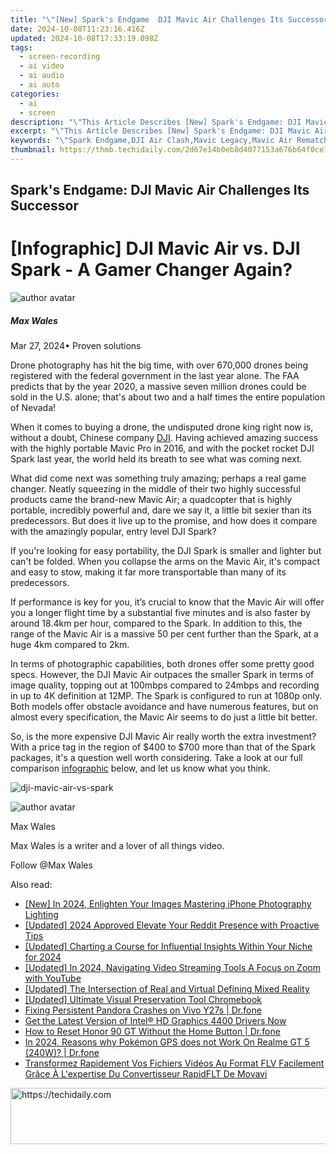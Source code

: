 ```yaml
---
title: "\"[New] Spark's Endgame  DJI Mavic Air Challenges Its Successor for 2024\""
date: 2024-10-08T11:23:16.416Z
updated: 2024-10-08T17:33:19.098Z
tags: 
  - screen-recording
  - ai video
  - ai audio
  - ai auto
categories: 
  - ai
  - screen
description: "\"This Article Describes [New] Spark's Endgame: DJI Mavic Air Challenges Its Successor for 2024\""
excerpt: "\"This Article Describes [New] Spark's Endgame: DJI Mavic Air Challenges Its Successor for 2024\""
keywords: "\"Spark Endgame,DJI Air Clash,Mavic Legacy,Mavic Air Rematch,DJi Mavic Rivalry,Air Quest Successor,Next-Gen Drones Faceoff\""
thumbnail: https://thmb.techidaily.com/2d67e14b0eb8d4077153a676b64f0ce1665316566b80f80c4fccfcd9a772edaa.jpg
---
```


## Spark's Endgame: DJI Mavic Air Challenges Its Successor

# \[Infographic\] DJI Mavic Air vs. DJI Spark - A Gamer Changer Again?

![author avatar](https://images.wondershare.com/filmora/article-images/max-wales-author.jpg)

##### Max Wales

 Mar 27, 2024• Proven solutions

Drone photography has hit the big time, with over 670,000 drones being registered with the federal government in the last year alone. The FAA predicts that by the year 2020, a massive seven million drones could be sold in the U.S. alone; that's about two and a half times the entire population of Nevada!

When it comes to buying a drone, the undisputed drone king right now is, without a doubt, Chinese company [DJI](https://www.dji.com/). Having achieved amazing success with the highly portable Mavic Pro in 2016, and with the pocket rocket DJI Spark last year, the world held its breath to see what was coming next.

What did come next was something truly amazing; perhaps a real game changer. Neatly squeezing in the middle of their two highly successful products came the brand-new Mavic Air; a quadcopter that is highly portable, incredibly powerful and, dare we say it, a little bit sexier than its predecessors. But does it live up to the promise, and how does it compare with the amazingly popular, entry level DJI Spark?

If you're looking for easy portability, the DJI Spark is smaller and lighter but can't be folded. When you collapse the arms on the Mavic Air, it's compact and easy to stow, making it far more transportable than many of its predecessors.

If performance is key for you, it’s crucial to know that the Mavic Air will offer you a longer flight time by a substantial five minutes and is also faster by around 18.4km per hour, compared to the Spark. In addition to this, the range of the Mavic Air is a massive 50 per cent further than the Spark, at a huge 4km compared to 2km.

In terms of photographic capabilities, both drones offer some pretty good specs. However, the DJI Mavic Air outpaces the smaller Spark in terms of image quality, topping out at 100mbps compared to 24mbps and recording in up to 4K definition at 12MP. The Spark is configured to run at 1080p only. Both models offer obstacle avoidance and have numerous features, but on almost every specification, the Mavic Air seems to do just a little bit better.

So, is the more expensive DJI Mavic Air really worth the extra investment? With a price tag in the region of $400 to $700 more than that of the Spark packages, it's a question well worth considering. Take a look at our full comparison [infographic](https://tools.techidaily.com/wondershare/filmora/download/) below, and let us know what you think.

![dji-mavic-air-vs-spark](https://images.wondershare.com/filmora/article-images/dji-mavic-air-vs-spark.jpeg)

![author avatar](https://images.wondershare.com/filmora/article-images/max-wales-author.jpg)

Max Wales

Max Wales is a writer and a lover of all things video.

Follow @Max Wales


<ins class="adsbygoogle"
     style="display:block"
     data-ad-format="autorelaxed"
     data-ad-client="ca-pub-7571918770474297"
     data-ad-slot="1223367746"></ins>



<ins class="adsbygoogle"
     style="display:block"
     data-ad-client="ca-pub-7571918770474297"
     data-ad-slot="8358498916"
     data-ad-format="auto"
     data-full-width-responsive="true"></ins>


<span class="atpl-alsoreadstyle">Also read:</span>
<div><ul>
<li><a href="https://fox-glue.techidaily.com/new-in-2024-enlighten-your-images-mastering-iphone-photography-lighting/"><u>[New] In 2024, Enlighten Your Images Mastering iPhone Photography Lighting</u></a></li>
<li><a href="https://fox-glue.techidaily.com/updated-2024-approved-elevate-your-reddit-presence-with-proactive-tips/"><u>[Updated] 2024 Approved Elevate Your Reddit Presence with Proactive Tips</u></a></li>
<li><a href="https://instagram-videos.techidaily.com/updated-charting-a-course-for-influential-insights-within-your-niche-for-2024/"><u>[Updated] Charting a Course for Influential Insights Within Your Niche for 2024</u></a></li>
<li><a href="https://fox-glue.techidaily.com/updated-in-2024-navigating-video-streaming-tools-a-focus-on-zoom-with-youtube/"><u>[Updated] In 2024, Navigating Video Streaming Tools A Focus on Zoom with YouTube</u></a></li>
<li><a href="https://fox-glue.techidaily.com/updated-the-intersection-of-real-and-virtual-defining-mixed-reality/"><u>[Updated] The Intersection of Real and Virtual Defining Mixed Reality</u></a></li>
<li><a href="https://screen-sharing-recording.techidaily.com/updated-ultimate-visual-preservation-tool-chromebook/"><u>[Updated] Ultimate Visual Preservation Tool Chromebook</u></a></li>
<li><a href="https://howto.techidaily.com/fixing-persistent-pandora-crashes-on-vivo-y27s-drfone-by-drfone-fix-android-problems-fix-android-problems/"><u>Fixing Persistent Pandora Crashes on Vivo Y27s | Dr.fone</u></a></li>
<li><a href="https://win-dash.techidaily.com/1722977703451-get-the-latest-version-of-intel-hd-graphics-4400-drivers-now/"><u>Get the Latest Version of Intel® HD Graphics 4400 Drivers Now</u></a></li>
<li><a href="https://techidaily.com/how-to-reset-honor-90-gt-without-the-home-button-drfone-by-drfone-reset-android-reset-android/"><u>How to Reset Honor 90 GT Without the Home Button | Dr.fone</u></a></li>
<li><a href="https://pokemon-go-android.techidaily.com/in-2024-reasons-why-pokemon-gps-does-not-work-on-realme-gt-5-240w-drfone-by-drfone-virtual-android/"><u>In 2024, Reasons why Pokémon GPS does not Work On Realme GT 5 (240W)? | Dr.fone</u></a></li>
<li><a href="https://techtrends.techidaily.com/transformez-rapidement-vos-fichiers-videos-au-format-flv-facilement-grace-a-lexpertise-du-convertisseur-rapidflt-de-movavi/"><u>Transformez Rapidement Vos Fichiers Vidéos Au Format FLV Facilement Grâce À L'expertise Du Convertisseur RapidFLT De Movavi</u></a></li>
</ul></div>

<!-- affiliate ads begin -->
<a href="https://appsumo.8odi.net/c/5597632/2137379/7443" target="_top" id="2137379">
  <img src="//a.impactradius-go.com/display-ad/7443-2137379" border="0" alt="https://techidaily.com" width="728" height="90"/>
</a>
<img height="0" width="0" src="https://appsumo.8odi.net/i/5597632/2137379/7443" style="position:absolute;visibility:hidden;" border="0" />
<!-- affiliate ads end -->


